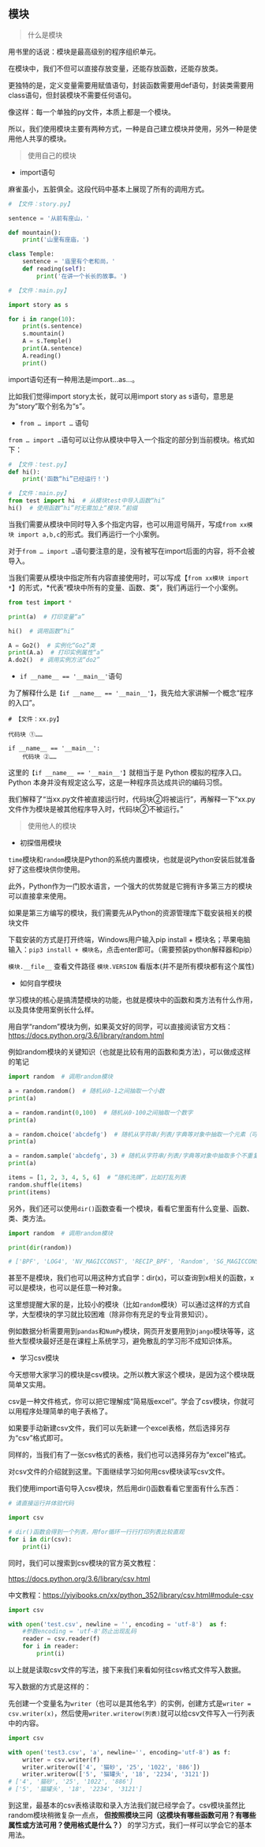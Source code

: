 ## 模块

> 什么是模块

用书里的话说：模块是最高级别的程序组织单元。

在模块中，我们不但可以直接存放变量，还能存放函数，还能存放类。

更独特的是，定义变量需要用赋值语句，封装函数需要用def语句，封装类需要用class语句，但封装模块不需要任何语句。

像这样：每一个单独的py文件，本质上都是一个模块。

所以，我们使用模块主要有两种方式，一种是自己建立模块并使用，另外一种是使用他人共享的模块。
> 使用自己的模块
- import语句

麻雀虽小，五脏俱全。这段代码中基本上展现了所有的调用方式。
```python
# 【文件：story.py】

sentence = '从前有座山，'

def mountain():
    print('山里有座庙，')

class Temple:
    sentence = '庙里有个老和尚，'
    def reading(self):
        print('在讲一个长长的故事。')

# 【文件：main.py】

import story as s

for i in range(10):
    print(s.sentence)
    s.mountain()
    A = s.Temple()
    print(A.sentence)
    A.reading()
    print()
```
import语句还有一种用法是import…as…。

比如我们觉得import story太长，就可以用import story as s语句，意思是为“story”取个别名为“s”。

- `from … import …` 语句

`from … import …`语句可以让你从模块中导入一个指定的部分到当前模块。格式如下：

```python
# 【文件：test.py】
def hi():
    print('函数“hi”已经运行！')

# 【文件：main.py】
from test import hi  # 从模块test中导入函数“hi”
hi()  # 使用函数“hi”时无需加上“模块.”前缀
```

当我们需要从模块中同时导入多个指定内容，也可以用逗号隔开，写成`from xx模块 import a,b,c`的形式。我们再运行一个小案例。

对于`from … import …`语句要注意的是，没有被写在import后面的内容，将不会被导入。

当我们需要从模块中指定所有内容直接使用时，可以写成【`from xx模块 import *`】的形式，*代表“模块中所有的变量、函数、类”，我们再运行一个小案例。
```python
from test import *

print(a)  # 打印变量“a”

hi()  # 调用函数“hi”

A = Go2()  # 实例化“Go2”类
print(A.a)  # 打印实例属性“a”
A.do2()  # 调用实例方法“do2”
```

- `if __name__ == '__main__'`语句

为了解释什么是`【if __name__ == '__main__'】`，我先给大家讲解一个概念“程序的入口”。

```
# 【文件：xx.py】

代码块 ①……

if __name__ == '__main__':
    代码块 ②……
```

这里的`【if __name__ == '__main__'】`就相当于是 Python 模拟的程序入口。Python 本身并没有规定这么写，这是一种程序员达成共识的编码习惯。

我们解释了“当xx.py文件被直接运行时，代码块②将被运行”，再解释一下“xx.py文件作为模块是被其他程序导入时，代码块②不被运行。”
> 使用他人的模块
- 初探借用模块

`time`模块和`random`模块是Python的系统内置模块，也就是说Python安装后就准备好了这些模块供你使用。

此外，Python作为一门胶水语言，一个强大的优势就是它拥有许多第三方的模块可以直接拿来使用。

如果是第三方编写的模块，我们需要先从Python的资源管理库下载安装相关的模块文件

下载安装的方式是打开终端，Windows用户输入pip install + 模块名；苹果电脑输入：`pip3 install + 模块名`，点击enter即可。（需要预装python解释器和pip）

`模块.__file__` 查看文件路径
`模块.VERSION` 看版本(并不是所有模块都有这个属性)

- 如何自学模块

学习模块的核心是搞清楚模块的功能，也就是模块中的函数和类方法有什么作用，以及具体使用案例长什么样。

用自学“random”模块为例，如果英文好的同学，可以直接阅读官方文档：https://docs.python.org/3.6/library/random.html

例如random模块的关键知识（也就是比较有用的函数和类方法），可以做成这样的笔记
```python
import random  # 调用random模块

a = random.random()  # 随机从0-1之间抽取一个小数
print(a)

a = random.randint(0,100)  # 随机从0-100之间抽取一个数字
print(a)

a = random.choice('abcdefg')  # 随机从字符串/列表/字典等对象中抽取一个元素（可能会重复）
print(a)

a = random.sample('abcdefg', 3) # 随机从字符串/列表/字典等对象中抽取多个不重复的元素
print(a)

items = [1, 2, 3, 4, 5, 6]  # “随机洗牌”，比如打乱列表
random.shuffle(items)
print(items)
```
另外，我们还可以使用`dir()`函数查看一个模块，看看它里面有什么变量、函数、类、类方法。
```python
import random  # 调用random模块

print(dir(random))

# ['BPF', 'LOG4', 'NV_MAGICCONST', 'RECIP_BPF', 'Random', 'SG_MAGICCONST', 'SystemRandom', 'TWOPI', '_BuiltinMethodType', '_MethodType', '_Sequence', '_Set', '__all__', '__builtins__', '__cached__', '__doc__', '__file__', '__loader__', '__name__', '__package__', '__spec__', '_acos', '_bisect', '_ceil', '_cos', '_e', '_exp', '_inst', '_itertools', '_log', '_os', '_pi', '_random', '_sha512', '_sin', '_sqrt', '_test', '_test_generator', '_urandom', '_warn', 'betavariate', 'choice', 'choices', 'expovariate', 'gammavariate', 'gauss', 'getrandbits', 'getstate', 'lognormvariate', 'normalvariate', 'paretovariate', 'randint', 'random', 'randrange', 'sample', 'seed', 'setstate', 'shuffle', 'triangular', 'uniform', 'vonmisesvariate', 'weibullvariate']
```
甚至不是模块，我们也可以用这种方式自学：dir(x)，可以查询到x相关的函数，x可以是模块，也可以是任意一种对象。

这里想提醒大家的是，比较小的模块（比如`random`模块）可以通过这样的方式自学，大型模块的学习就比较困难（除非你有充足的专业背景知识）。

例如数据分析需要用到`pandas`和`NumPy`模块，网页开发要用到`Django`模块等等，这些大型模块最好还是在课程上系统学习，避免散乱的学习形不成知识体系。

- 学习csv模块

今天想带大家学习的模块是csv模块。之所以教大家这个模块，是因为这个模块既简单又实用。

csv是一种文件格式，你可以把它理解成“简易版excel”。学会了csv模块，你就可以用程序处理简单的电子表格了。

如果要手动新建csv文件，我们可以先新建一个excel表格，然后选择另存为“csv”格式即可。

同样的，当我们有了一张csv格式的表格，我们也可以选择另存为“excel”格式。

对csv文件的介绍就到这里。下面继续学习如何用csv模块读写csv文件。

我们使用import语句导入csv模块，然后用dir()函数看看它里面有什么东西：
```python
# 请直接运行并体验代码

import csv

# dir()函数会得到一个列表，用for循环一行行打印列表比较直观
for i in dir(csv):
    print(i)
```
同时，我们可以搜索到csv模块的官方英文教程：

https://docs.python.org/3.6/library/csv.html

中文教程：https://yiyibooks.cn/xx/python_352/library/csv.html#module-csv

```python
import csv

with open('test.csv', newline = '', encoding = 'utf-8')  as f:
    #参数encoding = 'utf-8'防止出现乱码
    reader = csv.reader(f)
    for i in reader:
        print(i)
```

以上就是读取csv文件的写法，接下来我们来看如何往csv格式文件写入数据。

写入数据的方式是这样的：

先创建一个变量名为`writer`（也可以是其他名字）的实例，创建方式是`writer = csv.writer(x)`，然后使用`writer.writerow(列表)`就可以给csv文件写入一行列表中的内容。
```python
import csv

with open('test3.csv', 'a', newline='', encoding='utf-8') as f:
    writer = csv.writer(f)
    writer.writerow(['4', '猫砂', '25', '1022', '886'])
    writer.writerow(['5', '猫罐头', '18', '2234', '3121'])
# ['4', '猫砂', '25', '1022', '886']
# ['5', '猫罐头', '18', '2234', '3121']
```
到这里，最基本的csv表格读取和录入方法我们就已经学会了。csv模块虽然比random模块稍微复杂一点点，
**但按照模块三问（这模块有哪些函数可用？有哪些属性或方法可用？使用格式是什么？）** 的学习方式，我们一样可以学会它的基本用法。
